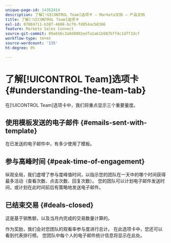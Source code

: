 ```yaml
---
unique-page-id: 14352414
description: 了解[!UICONTROL Team]选项卡 — Marketo文档 — 产品文档
title: 了解[!UICONTROL Team]选项卡
exl-id: 07084711-b387-4688-bcf0-fd054acb8366
feature: Marketo Sales Connect
source-git-commit: 09a656c3a0d0002edfa1a61b987bff4c1dff33cf
workflow-type: tm+mt
source-wordcount: '135'
ht-degree: 0%

---
```


# 了解[!UICONTROL Team]选项卡 {#understanding-the-team-tab}

在[!UICONTROL Team]选项卡中，我们将重点显示三个重要量度。

## 使用模板发送的电子邮件 {#emails-sent-with-template}

在已发送的电子邮件中，有多少使用了模板。

## 参与高峰时间 {#peak-time-of-engagement}

纵观全局，我们虚增了参与度峰值时间，以指示您的团队在一天中的哪个时间获得最多活动（查看次数、点击次数、回复次数）。 您的团队可以计划电子邮件发送时间，或计划在此时间前后有策略地发送电子邮件。

## 已结束交易 {#deals-closed}

这是基于销售额，以及当月内完成的交易数量计算的。

作为奖励，我们会对您团队的观看率参与度进行总计。 在此选项卡中，您还可以看到代表排行榜。 您团队中每个人的电子邮件统计信息将显示在此处。
